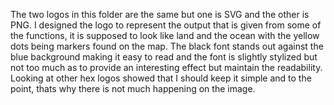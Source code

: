 The two logos in this folder are the same but one is SVG and the other is PNG. I designed the logo to represent the output that is given from some of the functions, it is supposed to look like land and the ocean with the yellow dots being markers found on the map. The black font stands out against the blue background making it easy to read and the font is slightly stylized but not too much as to provide an interesting effect but maintain the readability. Looking at other hex logos showed that I should keep it simple and to the point, thats why there is not much happening on the image.
